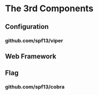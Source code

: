 # The 3rd Components

## Configuration

### github.com/spf13/viper

## Web Framework

## Flag

### github.com/spf13/cobra
